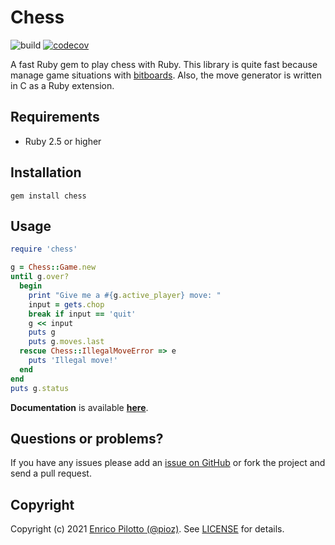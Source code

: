 # Chess

![build](https://github.com/pioz/chess/workflows/Ruby/badge.svg)
[![codecov](https://codecov.io/gh/pioz/chess/branch/master/graph/badge.svg?token=bsSUOW6wWa)](https://codecov.io/gh/pioz/chess)

A fast Ruby gem to play chess with Ruby. This library is quite fast because manage game situations with [bitboards](https://en.wikipedia.org/wiki/Bitboard). Also, the move generator is written in C as a Ruby extension.

## Requirements

- Ruby 2.5 or higher

## Installation

    gem install chess

## Usage

```ruby
require 'chess'

g = Chess::Game.new
until g.over?
  begin
    print "Give me a #{g.active_player} move: "
    input = gets.chop
    break if input == 'quit'
    g << input
    puts g
    puts g.moves.last
  rescue Chess::IllegalMoveError => e
    puts 'Illegal move!'
  end
end
puts g.status
```

**Documentation** is available **[here](http://pioz.github.com/chess)**.

## Questions or problems?

If you have any issues please add an [issue on
GitHub](https://github.com/pioz/chess/issues) or fork the project and send a
pull request.

## Copyright

Copyright (c) 2021 [Enrico Pilotto (@pioz)](https://github.com/pioz). See
[LICENSE](https://github.com/pioz/chess/blob/master/LICENSE) for details.
